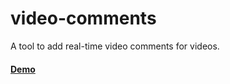video-comments
==============

A tool to add real-time video comments for videos.

#### [Demo](https://cdn.rawgit.com/huttj/video-comments/8e636aa588942c0e7542bcf48dcc7899f65620b1/list.html)
